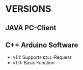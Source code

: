 # VERSIONS

## JAVA PC-Client

## C++ Arduino Software
  * v1.1: Supports `KILL`-Request  
  * v1.0: Basic Function  
  
